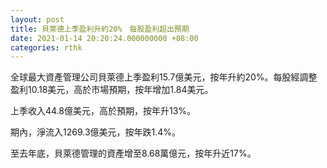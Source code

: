 ```yaml
---
layout: post
title: 貝萊德上季盈利升約20%　每股盈利超出預期
date: 2021-01-14 20:20:24.000000000 +08:00
categories: rthk
---
```


全球最大資產管理公司貝萊德上季盈利15.7億美元，按年升約20%。每股經調整盈利10.18美元，高於市場預期，按年增加1.84美元。

上季收入44.8億美元，高於預期，按年升13%。

期內，淨流入1269.3億美元，按年跌1.4%。

至去年底，貝萊德管理的資產增至8.68萬億元，按年升近17%。
